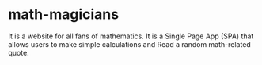 # math-magicians
It is a website for all fans of mathematics. It is a Single Page App (SPA) that allows users to make simple calculations and Read a random math-related quote.
